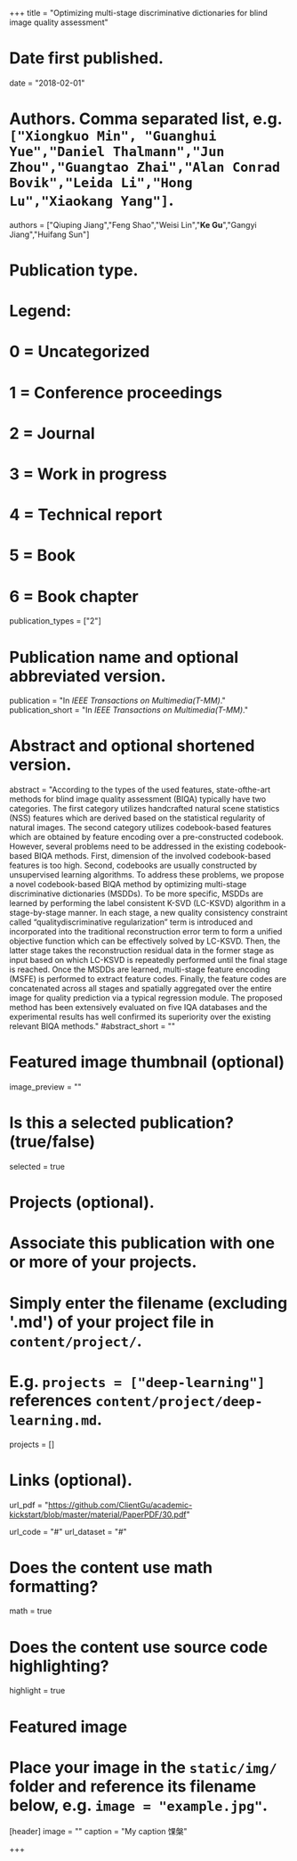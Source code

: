 +++
title = "Optimizing multi-stage discriminative dictionaries for blind image quality assessment"

# Date first published.
date = "2018-02-01"

# Authors. Comma separated list, e.g. `["Xiongkuo Min", "Guanghui Yue","Daniel Thalmann","Jun Zhou","Guangtao Zhai","Alan Conrad Bovik","Leida Li","Hong Lu","Xiaokang Yang"]`.
authors = ["Qiuping Jiang","Feng Shao","Weisi Lin","**Ke Gu**","Gangyi Jiang","Huifang Sun"]
# Publication type.
# Legend:
# 0 = Uncategorized
# 1 = Conference proceedings
# 2 = Journal
# 3 = Work in progress
# 4 = Technical report
# 5 = Book
# 6 = Book chapter
publication_types = ["2"]

# Publication name and optional abbreviated version.
publication = "In *IEEE Transactions on Multimedia(T-MM)*."
publication_short = "In *IEEE Transactions on Multimedia(T-MM)*."

# Abstract and optional shortened version.
abstract = "According to the types of the used features, state-ofthe-art methods for blind image quality assessment (BIQA) typically have two categories. The first category utilizes handcrafted natural scene statistics (NSS) features which are derived based on the statistical regularity of natural images. The second category utilizes codebook-based features which are obtained by feature encoding over a pre-constructed codebook. However, several problems need to be addressed in the existing codebook-based BIQA methods. First, dimension of the involved codebook-based features is too high. Second, codebooks are usually constructed by unsupervised learning algorithms. To address these problems, we propose a novel codebook-based BIQA method by optimizing multi-stage discriminative dictionaries (MSDDs). To be more specific, MSDDs are learned by performing the label consistent K-SVD (LC-KSVD) algorithm in a stage-by-stage manner. In each stage, a new quality consistency constraint called “qualitydiscriminative regularization” term is introduced and incorporated into the traditional reconstruction error term to form a unified objective function which can be effectively solved by LC-KSVD. Then, the latter stage takes the reconstruction residual data in the former stage as input based on which LC-KSVD is repeatedly performed until the final stage is reached. Once the MSDDs are learned, multi-stage feature encoding (MSFE) is performed to extract feature codes. Finally, the feature codes are concatenated across all stages and spatially aggregated over the entire image for quality prediction via a typical regression module. The proposed method has been extensively evaluated on five IQA databases and the experimental results has well confirmed its superiority over the existing relevant BIQA methods."
#abstract_short = ""

# Featured image thumbnail (optional)
image_preview = ""

# Is this a selected publication? (true/false)
selected = true

# Projects (optional).
#   Associate this publication with one or more of your projects.
#   Simply enter the filename (excluding '.md') of your project file in `content/project/`.
#   E.g. `projects = ["deep-learning"]` references `content/project/deep-learning.md`.
projects = []

# Links (optional).
url_pdf = "https://github.com/ClientGu/academic-kickstart/blob/master/material/PaperPDF/30.pdf"

url_code = "#"
url_dataset = "#"


# Does the content use math formatting?
math = true

# Does the content use source code highlighting?
highlight = true

# Featured image
# Place your image in the `static/img/` folder and reference its filename below, e.g. `image = "example.jpg"`.
[header]
image = ""
caption = "My caption 馃槃"

+++
